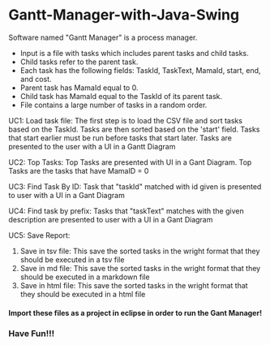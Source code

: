 # Gantt-Manager-with-Java-Swing

Software named "Gantt Manager" is a process manager.

* Input is a file with tasks which includes parent tasks and child tasks.
* Child tasks refer to the parent task.
* Each task has the following fields: TaskId, TaskText, MamaId, start, end, and cost.
* Parent task has MamaId equal to 0.
* Child task has MamaId equal to the TaskId of its parent task.
* File contains a large number of tasks in a random order.

UC1: Load task file:
The first step is to load the CSV file and sort tasks based on the TaskId.
Tasks are then sorted based on the 'start' field.
Tasks that start earlier must be run before tasks that start later.
Tasks are presented to the user with a UI in a Gantt Diagram

UC2: Top Tasks:
Top Tasks are presented with UI in a Gant Diagram.
Top Tasks are the tasks that have MamaID = 0

UC3: Find Task By ID:
Task that "taskId" matched with id given is presented to user with a UI in a Gant Diagram

UC4: Find task by prefix:
Tasks that "taskText" matches with the given description are presented to user with a UI in a Gant Diagram

UC5: Save Report:
1. Save in tsv file:
  This save the sorted tasks in the wright format that they should be executed in a tsv file
2. Save in md file:
  This save the sorted tasks in the wright format that they should be executed in a markdown file
3. Save in html file:
  This save the sorted tasks in the wright format that they should be executed in a html file
  
  
 #### Import these files as a project in eclipse in order to run the Gant Manager!
 ### Have Fun!!!
